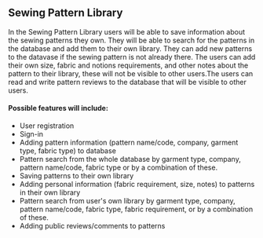 ## Sewing Pattern Library

In the Sewing Pattern Library users will be able to save information about the sewing patterns they own. They will be able to search for the patterns in the database and add them to their own library. They can add new patterns to the datavase if the sewing pattern is not already there. The users can add their own size, fabric and notions requirements, and other notes about the pattern to their library, these will not be visible to other users.The users can read and write pattern reviews to the database that will be visible to other users.      

#### Possible features will include: 

- User registration 
- Sign-in 
- Adding pattern information (pattern name/code, company, garment type, fabric type) to database
- Pattern search from the whole database by garment type, company, pattern name/code, fabric type or by a combination of these.   
- Saving patterns to their own library
- Adding personal information (fabric requirement, size, notes) to patterns in their own library 
- Pattern search from user's own library by garment type, company, pattern name/code, fabric type, fabric requirement, or by a combination of these.   
- Adding public reviews/comments to patterns 

